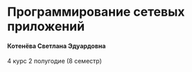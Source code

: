 # Программирование сетевых приложений

#### Котенёва Светлана Эдуардовна

4 курс 2 полугодие (8 семестр)
